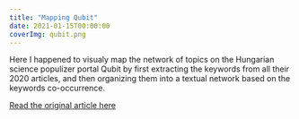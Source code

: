 ```yaml
---
title: "Mapping Qubit"
date: 2021-01-15T00:00:00
coverImg: qubit.png
---
```


Here I happened to visualy map the network of topics on the Hungarian science populizer portal Qubit by first extracting the keywords from all their 2020 articles, and then organizing them into a textual network based on the keywords co-occurrence.

<!--more-->

[Read the original article here](https://qubit.hu/2021/01/15/a-koronavirus-es-a-jarvany-foglalkoztatta-leginkabb-a-qubitet-2020-ban)
